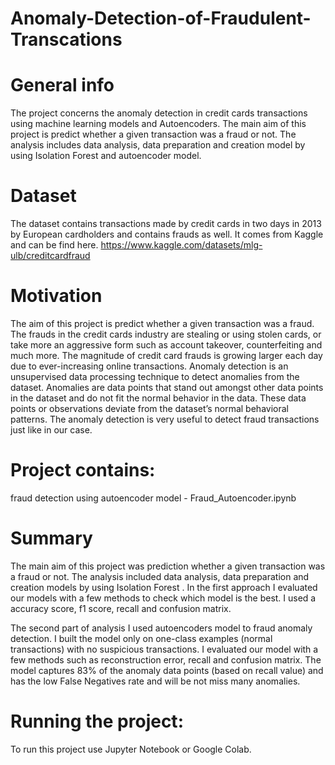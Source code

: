 # Anomaly-Detection-of-Fraudulent-Transcations

# General info
The project concerns the anomaly detection in credit cards transactions using machine learning models and Autoencoders. The main aim of this project is predict whether a given transaction was a fraud or not. The analysis includes data analysis, data preparation and creation model by using Isolation Forest and autoencoder model.

# Dataset
The dataset contains transactions made by credit cards in two days in 2013 by European cardholders and contains frauds as well. It comes from Kaggle and can be find here. 
https://www.kaggle.com/datasets/mlg-ulb/creditcardfraud

 
# Motivation
The aim of this project is predict whether a given transaction was a fraud. The frauds in the credit cards industry are stealing or using stolen cards, or take more an aggressive form such as account takeover, counterfeiting and much more. The magnitude of credit card frauds is growing larger each day due to ever-increasing online transactions. Anomaly detection is an unsupervised data processing technique to detect anomalies from the dataset. Anomalies are data points that stand out amongst other data points in the dataset and do not fit the normal behavior in the data. These data points or observations deviate from the dataset’s normal behavioral patterns. The anomaly detection is very useful to detect fraud transactions just like in our case.

# Project contains:

fraud detection using autoencoder model - Fraud_Autoencoder.ipynb

# Summary
The main aim of this project was prediction whether a given transaction was a fraud or not. The analysis included data analysis, data preparation and creation models by using Isolation Forest . In the first approach I evaluated our models with a few methods to check which model is the best. I used a accuracy score, f1 score, recall and confusion matrix. 

The second part of analysis I used autoencoders model to fraud anomaly detection. I built the model only on one-class examples (normal transactions) with no suspicious transactions. I evaluated our model with a few methods such as reconstruction error, recall and confusion matrix. The model captures 83% of the anomaly data points (based on recall value) and has the low False Negatives rate and will be not miss many anomalies.


# Running the project:

To run this project use Jupyter Notebook or Google Colab.
